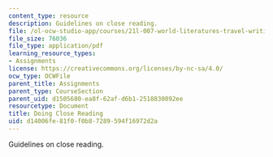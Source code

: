 ```yaml
---
content_type: resource
description: Guidelines on close reading.
file: /ol-ocw-studio-app/courses/21l-007-world-literatures-travel-writing-fall-2008/d14006fe81f0f0b87289594f16972d2a_guide_to_clo_rea.pdf
file_size: 76036
file_type: application/pdf
learning_resource_types:
- Assignments
license: https://creativecommons.org/licenses/by-nc-sa/4.0/
ocw_type: OCWFile
parent_title: Assignments
parent_type: CourseSection
parent_uid: d1505680-ea8f-62af-d6b1-2518830092ee
resourcetype: Document
title: Doing Close Reading
uid: d14006fe-81f0-f0b8-7289-594f16972d2a
---
```

Guidelines on close reading.